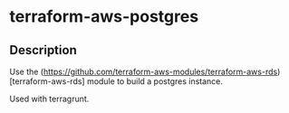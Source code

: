 # terraform-aws-postgres


## Description

Use the (https://github.com/terraform-aws-modules/terraform-aws-rds)[terraform-aws-rds] module to build a postgres instance. 

Used with terragrunt. 
